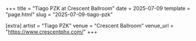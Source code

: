 +++
title = "Tiago PZK at Crescent Ballroom"
date = 2025-07-09
template = "page.html"
slug = "2025-07-09-tiago-pzk"

[extra]
artist = "Tiago PZK"
venue = "Crescent Ballroom"
venue_url = "https://www.crescentphx.com/"
+++
